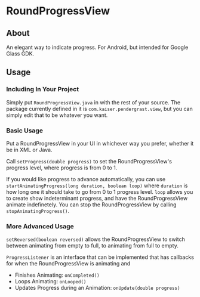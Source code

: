 RoundProgressView
=================

## About ##

An elegant way to indicate progress. For Android, but intended for Google Glass GDK.

## Usage ##
### Including In Your Project ## 
Simply put `RoundProgressView.java` in with the rest of your source. The package currently defined in it is `com.kaiser.pendergrast.view`, but you can simply edit that to be whatever you want.

### Basic Usage ###
Put a RoundProgressView in your UI in whichever way you prefer, whether it be in XML or Java.

Call `setProgress(double progress)` to set the RoundProgressView's progress level, where progress is from 0 to 1.

If you would like progress to advance automatically, you can use `startAnimatingProgress(long duration, boolean loop)` where `duration` is how long one it should take to go from 0 to 1 progress level. `loop` allows you to create show indeterminant progress, and have the RoundProgressView animate indefinetely. You can stop the RoundProgressView by calling `stopAnimatingProgress()`.

### More Advanced Usage ###
`setReversed(boolean reversed)` allows the RoundProgressView to switch between animating from empty to full, to animating from full to empty.

`ProgressListener` is an interface that can be implemented that has callbacks for when the RoundProgressView is animating and 
* Finishes Animating: `onCompleted()`
* Loops Animating: `onLooped()`
* Updates Progress during an Animation: `onUpdate(double progress)`


